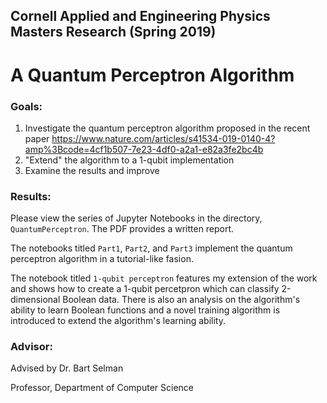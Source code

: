 ## Cornell Applied and Engineering Physics Masters Research (Spring 2019)
# A Quantum Perceptron Algorithm

### Goals: 
1. Investigate the quantum perceptron algorithm proposed in the recent paper 
https://www.nature.com/articles/s41534-019-0140-4?amp%3Bcode=4cf1b507-7e23-4df0-a2a1-e82a3fe2bc4b
2. "Extend" the algorithm to a 1-qubit implementation
3. Examine the results and improve

### Results:
Please view the series of Jupyter Notebooks in the directory, `QuantumPerceptron`. The PDF provides a written report.

The notebooks titled  `Part1`, `Part2`, and `Part3` implement the quantum perceptron algorithm in a tutorial-like fasion. 

The notebook titled `1-qubit perceptron` features my extension of the work and shows how to create a 1-qubit percetpron which can classify 2-dimensional Boolean data. There is also an analysis on the algorithm's ability to learn Boolean functions and a novel training algorithm is introduced to extend the algorithm's learning ability. 

### Advisor:
Advised by Dr. Bart Selman

Professor, Department of Computer Science
